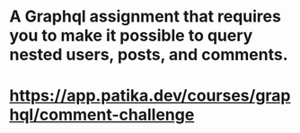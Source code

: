 # A Graphql assignment that requires you to make it possible to query nested users, posts, and comments.
# https://app.patika.dev/courses/graphql/comment-challenge
